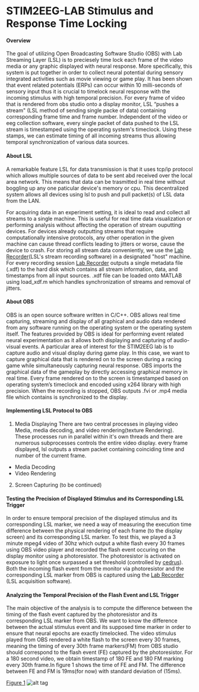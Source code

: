 # STIM2EEG-LAB Stimulus and Response Time Locking 

#### Overview
The goal of utilizing Open Broadcasting Software Studio (OBS) with Lab Streaming Layer (LSL) is to preciesely time lock each frame of the video media or any graphic displayed with neural response. More specifically, this system is put together in order to collect neural potential during sensory integrated activities such as movie viewing or game play. It has been shown that event related potentials (ERPs) can occur within 10 milli-seconds of sensory input thus it is crucial to timelock neural response with the incoming stimulus with high temporal precision. For every frame of video that is rendered from obs studio onto a display monitor, LSL “pushes a stream" (LSL method of sending single packe of data) containing corresponding frame time and frame number. Independent of the video or eeg collection software, every single packet of data pushed to the LSL stream is timestamped using the operating system's timeclock. Using these stamps, we can estimate timing of all incoming streams thus allowing temporal synchronization of various data sources.

#### About LSL
A remarkable feature LSL for data transmission is that it uses tcp/ip protocol which allows multiple sources of data to be sent abd received over the local area network. This means that data can be trasmitted in real time without boggling up any one paticular device's memory or cpu. This decentralized system allows all devices using lsl to push and pull packet(s) of LSL data from the LAN.

For acquiring data in an experiment setting, it is ideal to read and collect all streams to a single machine. This is useful for real time data visualization or performing analysis without affecting the operation of stream ouputting devices. For devices already outputting streams that require computationally intensive protocols, any other operation in the given machine can cause thread conflicts leading to jitters or worse, cause the device to crash. For storing all stream data conveniently, we use the [Lab Recorder](https://github.com/sccn/labstreaminglayer/wiki/LabRecorder.wiki)(LSL's stream recording software) in a designated "host" machine. For every recording session [Lab Recorder](https://github.com/sccn/labstreaminglayer/wiki/LabRecorder.wiki) outputs a single metadata file (.xdf) to the hard disk which contains all stream information, data, and timestamps from all input sources. .xdf file can be loaded onto MATLAB using load_xdf.m which handles synchronization of streams and removal of jitters.   

#### About OBS
OBS is an open source software written in C/C++. OBS allows real time capturing, streaming and display of all graphical and audio data rendered from any software running on the operating system or the operating system itself. The features provided by OBS is ideal for performing event related neural experimentation as it allows both displaying and capturing of audio-visual events. A particular area of interest for the STIM2EEG lab is to capture audio and visual display during game play. In this case, we want to capture graphical data that is rendered on to the screen during a racing game while simultaneously capturing neural response. OBS imports the graphical data of the gameplay by directly accessing graphical memory in real time. Every frame rendered on to the screen is timestamped based on operating system’s timeclock and encoded using x264 library with high precision. When the recording is stopped, OBS outputs .fvi or .mp4 media file which contains is synchronized to the display.

#### Implementing LSL Protocol to OBS
1. Media Displaying
There are two central processes in playing video Media, media decoding, and video rendering(texture Rendering).  
These processes run in parallel within it's own threads and there are numerous subprocesses controls the entire video display.  every frame displayed, lsl outputs a stream packet containing coinciding time and number of the current frame.

- Media Decoding
- Video Rendering

2. Screen Capturing
(to be continued)

#### Testing the Precision of Displayed Stimulus and its Corresponding LSL Trigger
In order to ensure temporal precision of the displayed stimulus and its corresponding LSL marker, we need a way of measuring the execution time difference between the physical rendering of each frame (to the display screen) and its corresponding LSL marker. To test this, we played a 3 minute mpeg4 video of 30hz which output a white flash every 30 frames using OBS video player and recorded the flash event occuring on the display monitor using a photoresistor. The photoresistor is activated on exposure to light once surpassed a set threshold (controlled by [cedrus](https://cedrus.com/stimtracker/)). Both the incoming flash event from the monitor via photoresistor and the corresponding LSL marker from OBS is captured using the [Lab Recorder](https://github.com/sccn/labstreaminglayer/wiki/LabRecorder.wiki) (LSL acquisition software). 

#### Analyzing the Temporal Precision of the Flash Event and LSL Trigger
The main objective of the analysis is to compute the difference between the timing of the flash event captured by the photoresistor and its corresponding LSL marker from  OBS. We want to know the difference between the actual stimulus event and its supposed time marker in order to ensure that neural epochs are exactly timelocked. The video stimulus played from OBS rendered a white flash to the screen every 30 frames, meaning the timing of every 30th frame markers(FM) from OBS studio should correspond to the flash event (FE) captured by the photoresistor. For a 180 second video, we obtain timestamp of 180 FE and 180 FM marking every 30th frame.In figure 1 shows the time of FE and FM. The difference between FE and FM is 19ms(for now) with standard deviation of (15ms).


[Figure 1](TimeDiffBetweenMediaFrameMarkerVsDisplayFlash.png)
![alt tag](https://github.com/JasonJKi/STIM2EEGLAB/blob/master/DisplayTriggerSynchronizationTest/TimeDiffBetweenMediaFrameMarkerVsDisplayFlash.png)


